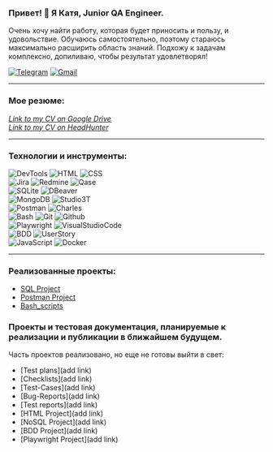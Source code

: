 ### Привет! 👋  Я Катя, Junior QA Engineer. 

Очень хочу найти работу, которая будет приносить и пользу, и удовольствие.
Обучаюсь самостоятельно, поэтому стараюсь максимально расширить область знаний.
Подхожу к задачам комплексно, допиливаю, чтобы результат удовлетворял!
<br>

[![Telegram](https://img.shields.io/badge/Telegram-grey?style=plastic&logo=telegram&logoColor=26A5E4)](https://t.me/EkaterinaKut) 
[![Gmail](https://img.shields.io/badge/Gmail-grey?style=plastic&logo=Gmail&logoColor=EA4335)](mailto:katerinakyt@gmail.com)

---------

### Мое резюмe:
[*Link to my CV on Google Drive*](https://drive.google.com/file/d/1MmJWAE9znYNjgJENi6OIAkvTSbXtexO6/view?usp=drivesdk)\
[*Link to my CV on HeadHunter*](https://hh.ru/resume/12f15de4ff007bc5b90039ed1f736563726574)

----------

### Технологии и инструменты:

![DevTools](https://img.shields.io/badge/DevTools-grey?style=plastic)
![HTML](https://img.shields.io/badge/HTML-grey?style=plastic)
![CSS](https://img.shields.io/badge/CSS-grey?style=plastic)
<br>
![Jira](https://img.shields.io/badge/Jira-grey?style=plastic&logo=jira&logoColor=0052CC)
![Redmine](https://img.shields.io/badge/Redmine-grey?style=plastic&logo=Redmine&logoColor=B32024)
![Qase](https://img.shields.io/badge/Qase-grey?style=plastic)
<br>
![SQLite](https://img.shields.io/badge/SQLite-gray?style=plastic&logo=SQLite&logoColor=003B57)
![DBeaver](https://img.shields.io/badge/DBeaver-gray?style=plastic)
<br>
![MongoDB](https://img.shields.io/badge/MongoDB-grey?style=plastic&logo=mongodb&logoColor=47A248)
![Studio3T](https://img.shields.io/badge/Studio3T-grey?style=plastic)
<br>
![Postman](https://img.shields.io/badge/Postman-grey?style=plastic&logo=postman&logoColor=FF6C37)
![Charles](https://img.shields.io/badge/Charles-grey?style=plastic)
<br>
![Bash](https://img.shields.io/badge/Bash-grey?style=plastic&logo=gnubash&logoColor=47A248)
![Git](https://img.shields.io/badge/Git-grey?style=plastic&logo=git&logoColor=F05032)
![Github](https://img.shields.io/badge/Github-grey?style=plastic&logo=github&logoColor=181717)
<br>
![Playwright](https://img.shields.io/badge/Playwright-grey?style=plastic&logo=Playwright&logoColor=#2EAD33)
![VisualStudioCode](https://img.shields.io/badge/VisualStudioCode-grey?style=plastic&logo=VisualStudioCode&logoColor=007ACC)
<br>
![BDD](https://img.shields.io/badge/BDD-grey?style=plastic)
![UserStory](https://img.shields.io/badge/UserStory-grey?style=plastic)
<br>
![JavaScript](https://img.shields.io/badge/JavaScript-grey?style=plastic&logo=JavaScript&logoColor=F7DF1E)
![Docker](https://img.shields.io/badge/Docker-grey?style=plastic&logo=Docker&logoColor=2496ED)

---------

### Реализованные проекты:
- [SQL Project](https://ekaterinakutiminskaya.github.io/SQLite_Project/)
- [Postman Project](https://github.com/EkaterinaKutiminskaya/Postman_Project)
- [Bash_scripts](https://github.com/EkaterinaKutiminskaya/Bash_scripts)

### Проекты и тестовая документация, планируемые к реализации и публикации в ближайшем будущем.
Часть проектов реализовано, но еще не готовы выйти в свет:
- [Test plans](add link)
- [Checklists](add link)
- [Test-Cases](add link)
- [Bug-Reports](add link)
- [Test reports](add link)
- [HTML Project](add link)
- [NoSQL Project](add link)
- [BDD Project](add link)
- [Playwright Project](add link)
